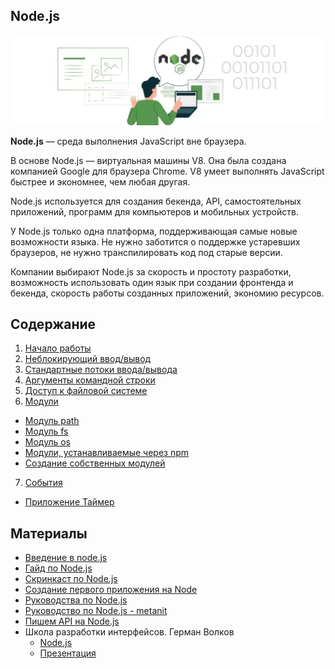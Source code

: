 ## Node.js
![](node/images/node-logo.jpg)

**Node.js** — среда выполнения JavaScript вне браузера.

В основе Node.js — виртуальная машины V8. Она была создана компанией Google для браузера Chrome. V8 умеет выполнять JavaScript быстрее и экономнее, чем любая другая.

Node.js используется для создания бекенда, API, самостоятельных приложений, программ для компьютеров и мобильных устройств.  

У Node.js только одна платформа, поддерживающая самые новые возможности языка. Не нужно заботится о поддержке устаревших браузеров, не нужно транспилировать код под старые версии.

Компании выбирают Node.js за скорость и простоту разработки, возможность использовать один язык при создании фронтенда и бекенда, скорость работы созданных приложений, экономию ресурсов.

## Содержание
1. [Начало работы](node/node-introduction.md)
2. [Неблокирующий ввод/вывод](node/node-io.md)
3. [Стандартные потоки ввода/вывода](node/node-stdio.md)
4. [Аргументы командной строки](node/node-argv.md)
5. [Доступ к файловой системе](node/node-fs-access.md)
6. [Модули](node/node-module.md)
  - [Модуль path](node/module/path.md)
  - [Модуль fs](node/module/fs.md)
  - [Модуль os](node/module/os.md)
  - [Модули, устанавливаемые через npm](node/module/npm-module.md)
  - [Создание собственных модулей](node/module/create-module.md)
7. [События](node/events.md)
  - [Приложение Таймер](node/timer.md)


## Материалы
- [Введение в node.js](http://imnotgenius.com/vvedeniya-v-node-js/)
- [Гайд по Node.js](https://nodejsdev.ru/guide/)
- [Скринкаст по Node.js](https://learn.javascript.ru/screencast/nodejs)
- [Создание первого приложения на Node](https://webref.ru/dev/first-node-app)
- [Руководства по Node.js](https://nodeguide.ru/doc/)
- [Руководство по Node.js - metanit](https://metanit.com/web/nodejs/)
- [Пишем API на Node.js](https://loftblog.ru/material/1-ustanavlivaem-node-pravilno/)
- Школа разработки интерфейсов. Герман Волков
  - [Node.js](https://youtu.be/qZ5xzkEdkhg)
  - [Презентация](https://drive.google.com/file/d/1P3mRxOQISJHEatmAEv5X_f1Qk8OEr9rZ/view)